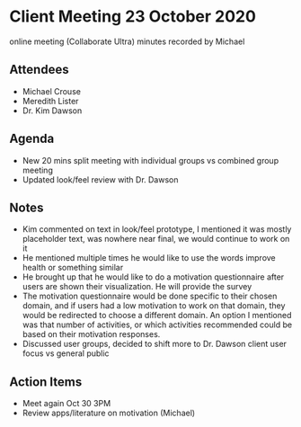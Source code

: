 # Client Meeting 23 October 2020
online meeting (Collaborate Ultra)
minutes recorded by Michael


## Attendees
 - Michael Crouse
 - Meredith Lister
 - Dr. Kim Dawson

## Agenda
* New 20 mins split meeting with individual groups vs combined group meeting
* Updated look/feel review with Dr. Dawson

## Notes
* Kim commented on text in look/feel prototype, I mentioned it was mostly placeholder text, was nowhere near final, we would continue to work on it
* He mentioned multiple times he would like to use the words improve health or something similar
* He brought up that he would like to do a motivation questionnaire after users are shown their visualization. He will provide the survey
* The motivation questionnaire would be done specific to their chosen domain, and if users had a low motivation to work on that domain, they would be redirected to choose a different domain. An option I mentioned was that number of activities, or which activities recommended could be based on their motivation responses.
* Discussed user groups, decided to shift more to Dr. Dawson client user focus vs general public


## Action Items 
* Meet again Oct 30 3PM
* Review apps/literature on motivation (Michael)
